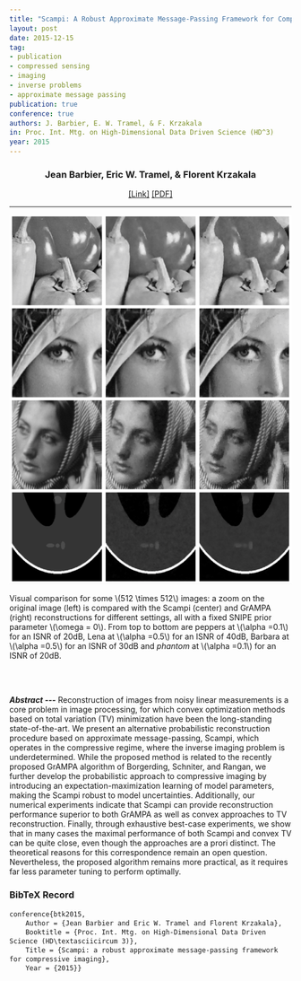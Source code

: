 ```yaml
---
title: "Scampi: A Robust Approximate Message-Passing Framework for Compressive Imaging"
layout: post
date: 2015-12-15
tag: 
- publication
- compressed sensing
- imaging
- inverse problems
- approximate message passing
publication: true
conference: true
authors: J. Barbier, E. W. Tramel, & F. Krzakala
in: Proc. Int. Mtg. on High-Dimensional Data Driven Science (HD^3)
year: 2015
---
```


<div align="center">
<h3>Jean Barbier, Eric W. Tramel, & Florent Krzakala</h3>
<a href="http://iopscience.iop.org/article/10.1088/1742-6596/699/1/012013">[Link]</a>
<a href="http://iopscience.iop.org/article/10.1088/1742-6596/699/1/012013/pdf">[PDF]</a>
</div>

- - -

![Main Figure](/assets/images/btk2015.png)
<figcaption class="caption">Visual comparison for some \(512 \times 512\) images: a zoom on the original image (left) is compared with the Scampi (center) and GrAMPA (right) reconstructions for different settings, all with a fixed SNIPE prior parameter \(\omega = 0\). From top to bottom are peppers at \(\alpha =0.1\) for an ISNR of 20dB, Lena at \(\alpha =0.5\) for an ISNR of 40dB, Barbara at \(\alpha =0.5\) for an ISNR of 30dB and <i>phantom</i> at \(\alpha =0.1\) for an ISNR of 20dB.
</figcaption>

<br><br>

***Abstract ---*** Reconstruction of images from noisy linear measurements is a core problem in image processing, for which convex optimization methods based on total variation (TV) minimization have been the long-standing state-of-the-art. We present an alternative probabilistic reconstruction procedure based on approximate message-passing, Scampi, which operates in the compressive regime, where the inverse imaging problem is underdetermined. While the proposed method is related to the recently proposed GrAMPA algorithm of Borgerding, Schniter, and Rangan, we further develop the probabilistic approach to compressive imaging by introducing an expectation-maximization learning of model parameters, making the Scampi robust to model uncertainties. Additionally, our numerical experiments indicate that Scampi can provide reconstruction performance superior to both GrAMPA as well as convex approaches to TV reconstruction. Finally, through exhaustive best-case experiments, we show that in many cases the maximal performance of both Scampi and convex TV can be quite close, even though the approaches are a prori distinct. The theoretical reasons for this correspondence remain an open question. Nevertheless, the proposed algorithm remains more practical, as it requires far less parameter tuning to perform optimally.

### BibTeX Record
```
conference{btk2015,
    Author = {Jean Barbier and Eric W. Tramel and Florent Krzakala},
    Booktitle = {Proc. Int. Mtg. on High-Dimensional Data Driven Science (HD\textasciicircum 3)},
    Title = {Scampi: a robust approximate message-passing framework for compressive imaging},
    Year = {2015}}
```
